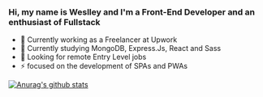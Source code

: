 ### Hi, my name is Weslley and I'm a Front-End Developer and an enthusiast of Fullstack

- 🔭 Currently working as a Freelancer at Upwork
- 🌱 Currently studying MongoDB, Express.Js, React and Sass
- 👯 Looking for remote Entry Level jobs
- ⚡ focused on the development of SPAs and PWAs

[![Anurag's github stats](https://github-readme-stats.vercel.app/api?username=weslley-stein&show_icons=true&theme=radical)](https://github.com/anuraghazra/github-readme-stats)
